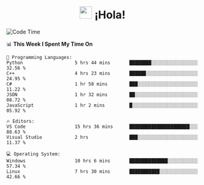 <div align="center"><h1><img src="https://github.com/blackcater/blackcater/raw/main/images/Hi.gif" height="32"/> ¡Hola!</h1>
</div>

<!--START_SECTION:waka-->
![Code Time](http://img.shields.io/badge/Code%20Time-699%20hrs%2050%20mins-blue)

📊 **This Week I Spent My Time On** 

```text
💬 Programming Languages: 
Python                   5 hrs 44 mins       ████████░░░░░░░░░░░░░░░░░   32.56 % 
C++                      4 hrs 23 mins       ██████░░░░░░░░░░░░░░░░░░░   24.95 % 
C#                       1 hr 58 mins        ███░░░░░░░░░░░░░░░░░░░░░░   11.22 % 
JSON                     1 hr 32 mins        ██░░░░░░░░░░░░░░░░░░░░░░░   08.72 % 
JavaScript               1 hr 2 mins         █░░░░░░░░░░░░░░░░░░░░░░░░   05.92 % 

🔥 Editors: 
VS Code                  15 hrs 36 mins      ██████████████████████░░░   88.63 % 
Visual Studio            2 hrs               ███░░░░░░░░░░░░░░░░░░░░░░   11.37 % 

💻 Operating System: 
Windows                  10 hrs 6 mins       ██████████████░░░░░░░░░░░   57.34 % 
Linux                    7 hrs 30 mins       ███████████░░░░░░░░░░░░░░   42.66 % 
```


<!--END_SECTION:waka-->